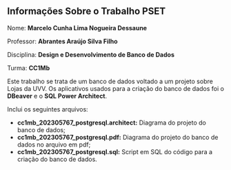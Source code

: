 ## Informações Sobre o Trabalho PSET

Nome: **Marcelo Cunha Lima Nogueira Dessaune**

Professor: **Abrantes Araújo Silva Filho**

Disciplina: **Design e Desenvolvimento de Banco de Dados**

Turma: **CC1Mb**

Este trabalho se trata de um banco de dados voltado a um projeto sobre Lojas da UVV. Os aplicativos usados para a criação do banco de dados foi o **DBeaver** e o **SQL Power Architect**.

Inclui os seguintes arquivos:
- **cc1mb_202305767_postgresql.architect:** Diagrama do projeto do banco de dados;
- **cc1mb_202305767_postgresql.pdf:** Diagrama do projeto do banco de dados no arquivo em pdf;
- **cc1mb_202305767_postgresql.sql:** Script em SQL do código para a criação do banco de dados.
